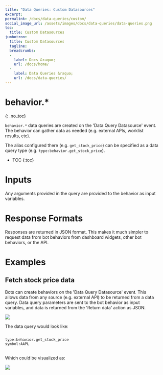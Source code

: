 ```yaml
---
title: "Data Queries: Custom Datasources"
excerpt: 
permalink: /docs/data-queries/custom/
social_image_url: /assets/images/docs/data-queries/data-queries.png
toc:
  title: Custom Datasources
jumbotron:
  title: Custom Datasources
  tagline: 
  breadcrumbs:
  -
    label: Docs &raquo;
    url: /docs/home/
  -
    label: Data Queries &raquo;
    url: /docs/data-queries/
---
```


# behavior.*
{: .no_toc}

`behavior.*` data queries are created on the 'Data Query Datasource' event. The behavior can gather data as needed (e.g. external APIs, worklist results, etc). 

The alias configured there (e.g. `get_stock_price`) can be specified as a data query type (e.g. `type:behavior.get_stock_price`).

* TOC
{:toc}

# Inputs

Any arguments provided in the query are provided to the behavior as input variables. 

# Response Formats

Responses are returned in JSON format. This makes it much simpler to request data from bot behaviors from dashboard widgets, other bot behaviors, or the API.

# Examples

## Fetch stock price data

Bots can create behaviors on the 'Data Query Datasource' event. This allows data from any source (e.g. external API) to be returned from a data query. Data query parameters are sent to the bot behavior as input variables, and data is returned from the 'Return data' action as JSON.

<div class="cerb-screenshot">
<img src="/assets/images/docs/data-queries/data-queries-behavior-stock-datasource.png" class="screenshot">
</div>

The data query would look like:

<pre>
<code class="language-cerb">
type:behavior.get_stock_price
symbol:AAPL
</code>
</pre>

Which could be visualized as:

<div class="cerb-screenshot">
<img src="/assets/images/docs/data-queries/data-queries-behavior-stock.png" class="screenshot">
</div>
